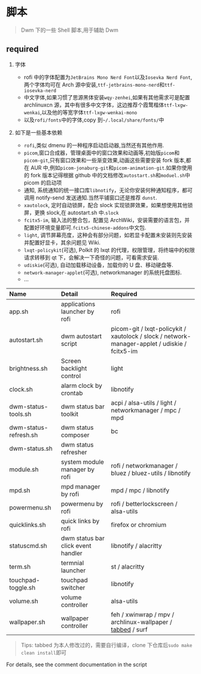 # 脚本

> Dwm 下的一些 Shell 脚本,用于辅助 Dwm

## required

1. 字体

   - rofi 中的字体配置为`JetBrains Mono Nerd Font`以及`Iosevka Nerd Font`,两个字体均可在 Arch 源中安装,`ttf-jetbrains-mono-nerd`和`ttf-iosevka-nerd`
   - 中文字体,如果习惯了思源黑体安装`wqy-zenhei`,如果有其他需求可是配置 archlinuxcn 源，其中有很多中文字体，这边推荐个霞鹜楷体`ttf-lxgw-wenkai`,以及他的等宽字体`ttf-lxgw-wenkai-mono`
   - 以及`rofi/fonts`中的字体,copy 到`~/.local/share/fonts/`中

2. 如下是一些基本依赖

   - `rofi`,类似 dmenu 的一种程序启动启动器,当然还有其他作用.
   - `picom`,窗口合成器，管理桌面中的窗口效果和动画等,初始版`picom`和`picom-git`,只有窗口效果和一些渐变效果,动画这些需要安装 fork 版本,都在 AUR 中,例如`picom-jonaburg-git`和`picom-animation-git`.如果你使用的 fork 版本记得根据 github 中的文档修改`autostart.sh`和`moduel.sh`中 picom 的启动项
   - 通知, 系统通知的统一接口库`libnotify`，无论你安装何种通知程序，都可调用 notify-send 发送通知.当然平铺窗口还是推荐 `dunst`.
   - `xautolock`, 定时自动锁屏，配合 slock 实现锁屏效果，如果想使用其他锁屏，更换 slock,在 autostart.sh 中.`slock`
   - `fcitx5-im`, 输入法的整合包，配置见 ArchWiki，安装需要的语言包，并配置好环境变量即可.`fcitx5-chinese-addons`中文包.
   - `light`, 调节屏幕亮度，这种会有部分问题，如若显卡配置未安装则先安装并配置好显卡，其余问题见 Wiki.
   - `lxqt-policykit`(可选), Polkit 的 lxqt 的代理，权限管理，将终端中的权限请求转移到 qt 下，会解决一下奇怪的问题，可看需求安装.
   - `udiskie`(可选), 自动加载移动设备，加载你的 U 盘、移动硬盘等.
   - `network-manager-applet`(可选), networkmanager 的系统托盘图标.
   - ...

| Name                  | Detail                             | Required                                                                                            |
| :-------------------- | :--------------------------------- | :-------------------------------------------------------------------------------------------------- |
| app.sh                | applications launcher by rofi      | rofi                                                                                                |
| autostart.sh          | dwm autostart script               | picom-git / lxqt-policykit / xautolock / slock / network-manager-applet / udiskie / fcitx5-im       |
| brightness.sh         | Screen backlight control           | light                                                                                               |
| clock.sh              | alarm clock by crontab             | libnotify                                                                                           |
| dwm-status-tools.sh   | dwm status bar toolkit             | acpi / alsa-utils / light / networkmanager / mpc / mpd                                              |
| dwm-status-refresh.sh | dwm status composer                | bc                                                                                                  |
| dwm-status.sh         | dwm status refresher               |                                                                                                     |
| module.sh             | system module manager by rofi      | rofi / networkmanager / bluez / bluez-utils / libnotify                                             |
| mpd.sh                | mpd manager by rofi                | mpd / mpc / libnotify                                                                               |
| powermenu.sh          | powermenu by rofi                  | rofi / betterlockscreen / alsa-utils                                                                |
| quicklinks.sh         | quick links by rofi                | firefox or chromium                                                                                 |
| statuscmd.sh          | dwm status bar click event handler | libnotify / alacritty                                                                               |
| term.sh               | termnial launcher                  | st / alacritty                                                                                      |
| touchpad-toggle.sh    | touchpad switcher                  | libnotify                                                                                           |
| volume.sh             | volume controller                  | alsa-utils                                                                                          |
| wallpaper.sh          | wallpaper controller               | feh / xwinwrap / mpv / archlinux-wallpaper / [tabbed](https://github.com/BYT0723/tabbed.git) / surf |

> Tips: tabbed 为本人修改过的，需要自行编译，clone 下仓库后`sudo make clean install`即可

For details, see the comment documentation in the script

<!-- ## previews -->
